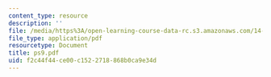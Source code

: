 ```yaml
---
content_type: resource
description: ''
file: /media/https%3A/open-learning-course-data-rc.s3.amazonaws.com/14-30-introduction-to-statistical-method-in-economics-spring-2006/f2c44f44ce00c1522718868b0ca9e34d_ps9.pdf
file_type: application/pdf
resourcetype: Document
title: ps9.pdf
uid: f2c44f44-ce00-c152-2718-868b0ca9e34d
---
```

